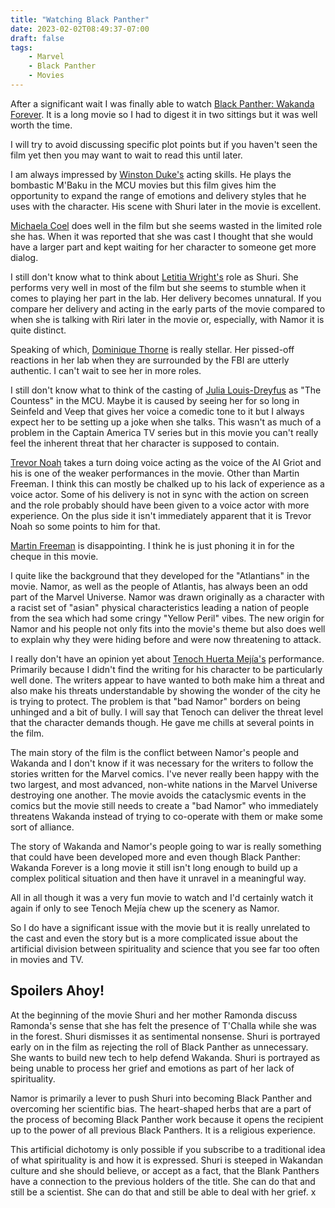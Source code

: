 ```yaml
---
title: "Watching Black Panther"
date: 2023-02-02T08:49:37-07:00
draft: false
tags:
    - Marvel
    - Black Panther
    - Movies
---
```


After a significant wait I was finally able to watch [Black Panther: Wakanda Forever](https://www.themoviedb.org/movie/505642-black-panther-wakanda-forever). It is a long movie so I had to digest it in two sittings but it was well worth the time. 

I will try to avoid discussing specific plot points but if you haven't seen the film yet then you may want to wait to read this until later. 

I am always impressed by [Winston Duke's](https://www.themoviedb.org/person/1447932-winston-duke) acting skills. He plays the bombastic M'Baku in the MCU movies but this film gives him the opportunity to expand the range of emotions and delivery styles that he uses with the character. His scene with Shuri later in the movie is excellent. 

[Michaela Coel](https://www.themoviedb.org/person/1368012-michaela-coel) does well in the film but she seems wasted in the limited role she has. When it was reported that she was cast I thought that she would have a larger part and kept waiting for her character to someone get more dialog. 

I still don't know what to think about [Letitia Wright's](https://www.themoviedb.org/person/1083010-letitia-wright) role as Shuri. She performs very well in most of the film but she seems to stumble when it comes to playing her part in the lab. Her delivery becomes unnatural. If you compare her delivery and acting in the early parts of the movie compared to when she is talking with Riri later in the movie or, especially, with Namor it is quite distinct. 

Speaking of which, [Dominique Thorne](https://www.themoviedb.org/person/2133996-dominique-thorne) is really stellar. Her pissed-off reactions in her lab when they are surrounded by the FBI are utterly authentic. I can't wait to see her in more roles.

I still don't know what to think of the casting of [Julia Louis-Dreyfus](https://www.themoviedb.org/person/15886-julia-louis-dreyfus) as "The Countess" in the MCU. Maybe it is caused by seeing her for so long in Seinfeld and Veep that gives her voice a comedic tone to it but I always expect her to be setting up a joke when she talks. This wasn't as much of a problem in the Captain America TV series but in this movie you can't really feel the inherent threat that her character is supposed to contain. 

[Trevor Noah](https://www.themoviedb.org/person/131133-trevor-noah) takes a turn doing voice acting as the voice of the AI Griot and his is one of the weaker performances in the movie. Other than Martin Freeman. I think this can mostly be chalked up to his lack of experience as a voice actor. Some of his delivery is not in sync with the action on screen and the role probably should have been given to a voice actor with more experience. On the plus side it isn't immediately apparent that it is Trevor Noah so some points to him for that.

[Martin Freeman](https://www.themoviedb.org/person/7060-martin-freeman) is disappointing. I think he is just phoning it in for the cheque in this movie. 

I quite like the background that they developed for the "Atlantians" in the movie. Namor, as well as the people of Atlantis, has always been an odd part of the Marvel Universe. Namor was drawn originally as a character with a racist set of "asian" physical characteristics leading a nation of people from the sea which had some cringy "Yellow Peril" vibes. The new origin for Namor and his people not only fits into the movie's theme but also does well to explain why they were hiding before and were now threatening to attack. 

I really don't have an opinion yet about [Tenoch Huerta Mejía's](https://www.themoviedb.org/person/87265-tenoch-huerta-mejia) performance. Primarily because I didn't find the writing for his character to be particularly well done. The writers appear to have wanted to both make him a threat and also make his threats understandable by showing the wonder of the city he is trying to protect. The problem is that "bad Namor" borders on being unhinged and a bit of bully. I will say that Tenoch can deliver the threat level that the character demands though. He gave me chills at several points in the film. 

The main story of the film is the conflict between Namor's people and Wakanda and I don't know if it was necessary for the writers to follow the stories written for the Marvel comics. I've never really been happy with the two largest, and most advanced, non-white nations in the Marvel Universe destroying one another. The movie avoids the cataclysmic events in the comics but the movie still needs to create a "bad Namor" who immediately threatens Wakanda instead of trying to co-operate with them or make some sort of alliance. 

The story of Wakanda and Namor's people going to war is really something that could have been developed more and even though Black Panther: Wakanda Forever is a long movie it still isn't long enough to build up a complex political situation and then have it unravel in a meaningful way.  

All in all though it was a very fun movie to watch and I'd certainly watch it again if only to see Tenoch Mejía chew up the scenery as Namor. 

So I do have a significant issue with the movie but it is really unrelated to the cast and even the story but is a more complicated issue about the artificial division between spirituality and science that you see far too often in movies and TV. 

## Spoilers Ahoy!

At the beginning of the movie Shuri and her mother Ramonda discuss Ramonda's sense that she has felt the presence of T'Challa while she was in the forest. Shuri dismisses it as sentimental nonsense. Shuri is portrayed early on in the film as rejecting the roll of Black Panther as unnecessary. She wants to build new tech to help defend Wakanda. Shuri is portrayed as being unable to process her grief and emotions as part of her lack of spirituality. 

Namor is primarily a lever to push Shuri into becoming Black Panther and overcoming her scientific bias. The heart-shaped herbs that are a part of the process of becoming Black Panther work because it opens the recipient up to the power of all previous Black Panthers. It is a religious experience. 

This artificial dichotomy is only possible if you subscribe to a traditional idea of what spirituality is and how it is expressed. Shuri is steeped in Wakandan culture and she should believe, or accept as a fact, that the Blank Panthers have a connection to the previous holders of the title. She can do that and still be a scientist. She can do that and still be able to deal with her grief. x
